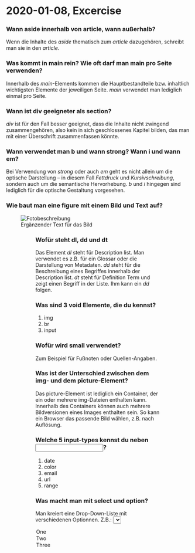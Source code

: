 # 2020-01-08, Excercise

### Wann aside innerhalb von article, wann außerhalb?
Wenn die Inhalte des *aside* thematisch zum *article* dazugehören, schreibt man sie in den *article*.

### Was kommt in main rein? Wie oft darf man main pro Seite verwenden?
Innerhalb des *main*-Elements kommen die Hauptbestandteile bzw. inhaltlich wichtigsten Elemente der jeweiligen Seite. *main* verwendet man lediglich einmal pro Seite.

### Wann ist div geeigneter als section?
*div* ist für den Fall besser geeignet, dass die Inhalte nicht zwingend zusammengehören, also kein in sich geschlossenes Kapitel bilden, das man mit einer Überschrift zusammenfassen könnte.

### Wann verwendet man b und wann strong? Wann i und wann em?
Bei Verwendung von *strong* oder auch *em* geht es nicht allein um die optische Darstellung – in diesem Fall *Fettdruck* und *Kursivschreibung*, sondern auch um die semantische Hervorhebung. *b* und *i* hingegen sind lediglich für die optische Gestaltung vorgesehen.

### Wie baut man eine figure mit einem Bild und Text auf?
<figure>
<img src="image.img" alt="Fotobeschreibung">
<figcaption>Ergänzender Text für das Bild</figcaption>
<figure>

### Wofür steht dl, dd und dt
Das Element *dl* steht für Description list. Man verwendet es z.B. für ein Glossar oder die Darstellung von Metadaten. *dd* steht für die Beschreibung eines Begriffes innerhalb der Description list. *dt* steht für Definition Term und zeigt einen Begriff in der Liste. Ihm kann ein *dd* folgen.

### Was sind 3 void Elemente, die du kennst?
1. img
2. br
3. input

### Wofür wird small verwendet?
Zum Beispiel für Fußnoten oder Quellen-Angaben.

### Was ist der Unterschied zwischen dem img- und dem picture-Element?
Das picture-Element ist lediglich ein Container, der ein oder mehrere img-Dateien enthalten kann. Innerhalb des Containers können auch mehrere Bildversionen eines Images enthalten sein. So kann ein Browser das passende Bild wählen, z.B. nach Auflösung.

### Welche 5 input-types kennst du neben <input type="text">?
1. date
2. color
3. email
4. url
5. range

### Was macht man mit select und option?
Man kreiert eine Drop-Down-Liste mit verschiedenen Optionnen. Z.B.:
<select>
<option value="one">One</option>
<option value="two">Two</option>
<option value="three">Three</option>
</select>